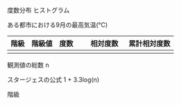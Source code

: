 
度数分布
ヒストグラム


ある都市における9月の最高気温(℃)



|階級|階級値|度数|　相対度数　|累計相対度数|
|---|---  |--- | --- |---|
|   |   |   |   ||



観測値の総数 n


スタージェスの公式
1 + 3.3log(n)

階級
